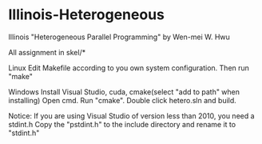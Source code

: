 Illinois-Heterogeneous
======================

Illinois "Heterogeneous Parallel Programming" by Wen-mei W. Hwu

All assignment in skel/*

Linux 
	Edit Makefile according to you own system configuration.
	Then run "make"
	
Windows
	Install Visual Studio, cuda, cmake(select "add to path" when installing)
	Open cmd. Run "cmake".
	Double click hetero.sln and build.
	
Notice:
	If you are using Visual Studio of version less than 2010, you need a stdint.h
	Copy the "pstdint.h" to the include directory and rename it to "stdint.h"
